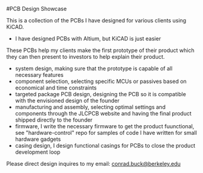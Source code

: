 #PCB Design Showcase

This is a collection of the PCBs I have designed for various clients using KiCAD.
- I have designed PCBs with Altium, but KiCAD is just easier

These PCBs help my clients make the first prototype of their product which they can then present to investors to help explain their product.


- system design, making sure that the prototype is capable of all necessary features
- component selection, selecting specific MCUs or passives based on economical and time constraints
- targeted package PCB design, designing the PCB so it is compatible with the envisioned design of the founder
- manufacturing and assembly, selecting optimal settings and components through the JLCPCB website and having the final product shipped directly to the founder
- firmware, I write the necessary firmware to get the product fuunctional, see "hardware-control" repo for samples of code I have written for small hardware gadgets
- casing design, I design functional casings for PCBs to close the product development loop

Please direct design inquires to my email: conrad.buck@berkeley.edu
